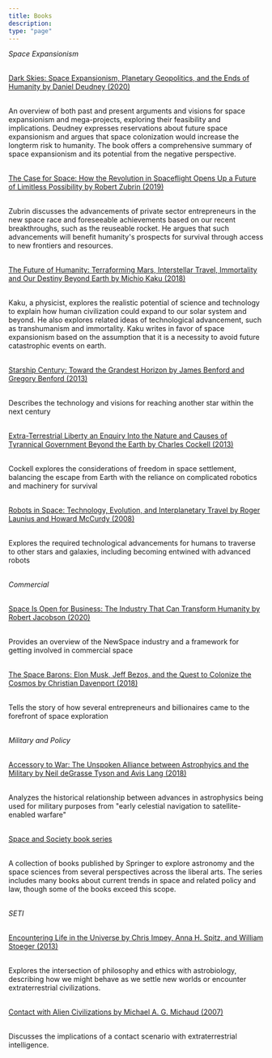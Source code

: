 ```yaml
---
title: Books
description:
type: "page"
---
```


*Space Expansionism*
</br>
</br>

[Dark Skies: Space Expansionism, Planetary Geopolitics, and the Ends of Humanity by Daniel Deudney (2020)](https://www.goodreads.com/book/show/49344786-dark-skies)
</br>
</br>

An overview of both past and present arguments and visions for space expansionism and mega-projects, exploring their feasibility and implications. Deudney expresses reservations about future space expansionism and argues that space colonization would increase the longterm risk to humanity. The book offers a comprehensive summary of space expansionism and its potential from the negative perspective.
</br>
</br>

[The Case for Space: How the Revolution in Spaceflight Opens Up a Future of Limitless Possibility by Robert Zubrin (2019)](https://www.goodreads.com/book/show/42046662-the-case-for-space?ac=1&from_search=true&qid=9gZhyonG5t&rank=1)
</br>
</br>

Zubrin discusses the advancements of private sector entrepreneurs in the new space race and foreseeable achievements based on our recent breakthroughs, such as the reuseable rocket. He argues that such advancements will benefit humanity's prospects for survival through access to new frontiers and resources.
</br>
</br>

[The Future of Humanity: Terraforming Mars, Interstellar Travel, Immortality and Our Destiny Beyond Earth by Michio Kaku (2018)](https://www.goodreads.com/book/show/36407347-the-future-of-humanity?ac=1&from_search=true&qid=VHvh3Un1cN&rank=1)
</br>
</br>

Kaku, a physicist, explores the realistic potential of science and technology to explain how human civilization could expand to our solar system and beyond. He also explores related ideas of technological advancement, such as transhumanism and immortality. Kaku writes in favor of space expansionism based on the assumption that it is a necessity to avoid future catastrophic events on earth.
</br>
</br>

[Starship Century: Toward the Grandest Horizon by James Benford and Gregory Benford (2013)](https://www.goodreads.com/book/show/18284231-starship-century?ac=1&from_search=true&qid=m95XtjU2jS&rank=1)
</br>
</br>

Describes the technology and visions for reaching another star within the next century
</br>
</br>

[Extra-Terrestrial Liberty an Enquiry Into the Nature and Causes of Tyrannical Government Beyond the Earth by Charles Cockell (2013)](https://www.goodreads.com/book/show/17865112-extra-terrestrial-liberty-an-enquiry-into-the-nature-and-causes-of-tyran?ac=1&from_search=true&qid=Sp4EMhOA5h&rank=1)
</br>
</br>

Cockell explores the considerations of freedom in space settlement, balancing the escape from Earth with the reliance on complicated robotics and machinery for survival
</br>
</br>

[Robots in Space: Technology, Evolution, and Interplanetary Travel by Roger Launius and Howard McCurdy (2008)](https://www.goodreads.com/book/show/728372.Robots_in_Space?ac=1&from_search=true&qid=IQLqXfEDcr&rank=1)
</br>
</br>

Explores the required technological advancements for humans to traverse to other stars and galaxies, including becoming entwined with advanced robots
</br>
</br>

*Commercial*
</br>
</br>

[Space Is Open for Business: The Industry That Can Transform Humanity by Robert Jacobson (2020)](https://www.goodreads.com/book/show/54793543-space-is-open-for-business)
</br>
</br>

Provides an overview of the NewSpace industry and a framework for getting involved in commercial space
</br>
</br>

[The Space Barons: Elon Musk, Jeff Bezos, and the Quest to Colonize the Cosmos by Christian Davenport (2018)](https://www.goodreads.com/book/show/36205015-the-space-barons)
</br>
</br>

Tells the story of how several entrepreneurs and billionaires came to the forefront of space exploration
</br>
</br>

*Military and Policy*
</br>
</br>

[Accessory to War: The Unspoken Alliance between Astrophyics and the Military by Neil deGrasse Tyson and Avis Lang (2018)](https://www.goodreads.com/book/show/44157732-accessory-to-war?ac=1&from_search=true&qid=bTHQLKTrCt&rank=1)
</br>
</br>

Analyzes the historical relationship between advances in astrophysics being used for military purposes from "early celestial navigation to satellite-enabled warfare"
</br>
</br>

[Space and Society book series](https://www.springer.com/series/11929)
</br>
</br>

A collection of books published by Springer to explore astronomy and the space sciences from several perspectives across the liberal arts. The series includes many books about current trends in space and related policy and law, though some of the books exceed this scope.
</br>
</br>

*SETI*
</br>
</br>

[Encountering Life in the Universe by Chris Impey, Anna H. Spitz, and William Stoeger (2013)](https://uapress.arizona.edu/book/encountering-life-in-the-universe)
</br>
</br>

Explores the intersection of philosophy and ethics with astrobiology, describing how we might behave as we settle new worlds or encounter extraterrestrial civilizations.
</br>
</br>

[Contact with Alien Civilizations by Michael A. G. Michaud (2007)](https://link.springer.com/book/10.1007/978-0-387-68618-9)
</br>
</br>

Discusses the implications of a contact scenario with extraterrestrial intelligence.
</br>
</br>

